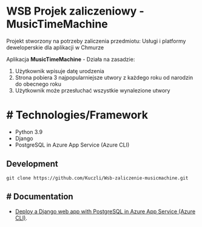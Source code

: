 ﻿# WSB Projek zaliczeniowy - MusicTimeMachine

Projekt stworzony na potrzeby zaliczenia przedmiotu: 
Usługi i platformy deweloperskie dla aplikacji w Chmurze

Aplikacja **MusicTimeMachine** - Działa na zasadzie:

 1. Użytkownik wpisuje datę urodzenia
 2. Strona pobiera  3 najpopularniejsze utwory z każdego roku od narodzin do obecnego roku
 3. Użytkownik może przesłuchać wszystkie wynalezione utwory

# #  Technologies/Framework

 - Python 3.9
 - Django
 - PostgreSQL in Azure App Service (Azure CLI)

## Development

	git clone https://github.com/Kuczli/Wsb-zaliczenie-musicmachine.git

	

## # Documentation

-   [Deploy a Django web app with PostgreSQL in Azure App Service (Azure CLI)](https://docs.microsoft.com/azure/app-service/containers/tutorial-python-postgresql-app).



